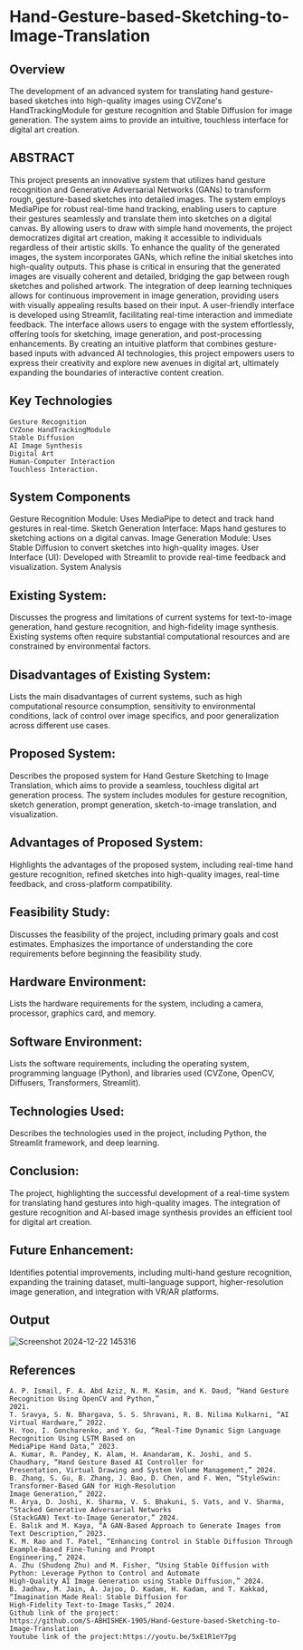 # Hand-Gesture-based-Sketching-to-Image-Translation

## Overview
The development of an advanced system for translating hand gesture-based sketches into high-quality images using CVZone's HandTrackingModule for gesture recognition and Stable Diffusion for image generation. The system aims to provide an intuitive, touchless interface for digital art creation.

## ABSTRACT

This project presents an innovative system that utilizes hand gesture recognition and Generative Adversarial Networks (GANs) to transform rough, gesture-based sketches into detailed images. The system employs MediaPipe for robust real-time hand tracking, enabling users to capture their gestures seamlessly and translate them into sketches on a digital canvas. By allowing users to draw with simple hand movements, the project democratizes digital art creation, making it accessible to individuals regardless of their artistic skills.
To enhance the quality of the generated images, the system incorporates GANs, which refine the initial sketches into high-quality outputs. This phase is critical in ensuring that the generated images are visually coherent and detailed, bridging the gap between rough sketches and polished artwork. The integration of deep learning techniques allows for continuous improvement in image generation, providing users with visually appealing results based on their input.
A user-friendly interface is developed using Streamlit, facilitating real-time interaction and immediate feedback. The interface allows users to engage with the system effortlessly, offering tools for sketching, image generation, and post-processing enhancements. By creating an intuitive platform that combines gesture-based inputs with advanced AI technologies, this project empowers users to express their creativity and explore new avenues in digital art, ultimately expanding the boundaries of interactive content creation.

## Key Technologies
~~~
Gesture Recognition
CVZone HandTrackingModule
Stable Diffusion
AI Image Synthesis
Digital Art
Human-Computer Interaction
Touchless Interaction.
~~~
## System Components
Gesture Recognition Module: Uses MediaPipe to detect and track hand gestures in real-time.
Sketch Generation Interface: Maps hand gestures to sketching actions on a digital canvas.
Image Generation Module: Uses Stable Diffusion to convert sketches into high-quality images.
User Interface (UI): Developed with Streamlit to provide real-time feedback and visualization.
System Analysis

## Existing System:
Discusses the progress and limitations of current systems for text-to-image generation, hand gesture recognition, and high-fidelity image synthesis. Existing systems often require substantial computational resources and are constrained by environmental factors.
## Disadvantages of Existing System:
Lists the main disadvantages of current systems, such as high computational resource consumption, sensitivity to environmental conditions, lack of control over image specifics, and poor generalization across different use cases.
## Proposed System:
Describes the proposed system for Hand Gesture Sketching to Image Translation, which aims to provide a seamless, touchless digital art generation process. The system includes modules for gesture recognition, sketch generation, prompt generation, sketch-to-image translation, and visualization.
## Advantages of Proposed System:
Highlights the advantages of the proposed system, including real-time hand gesture recognition, refined sketches into high-quality images, real-time feedback, and cross-platform compatibility.
## Feasibility Study:
Discusses the feasibility of the project, including primary goals and cost estimates. Emphasizes the importance of understanding the core requirements before beginning the feasibility study.
## Hardware Environment:
Lists the hardware requirements for the system, including a camera, processor, graphics card, and memory.
## Software Environment:
Lists the software requirements, including the operating system, programming language (Python), and libraries used (CVZone, OpenCV, Diffusers, Transformers, Streamlit).
## Technologies Used:
Describes the technologies used in the project, including Python, the Streamlit framework, and deep learning.
## Conclusion:
The project, highlighting the successful development of a real-time system for translating hand gestures into high-quality images. The integration of gesture recognition and AI-based image synthesis provides an efficient tool for digital art creation.
## Future Enhancement:
Identifies potential improvements, including multi-hand gesture recognition, expanding the training dataset, multi-language support, higher-resolution image generation, and integration with VR/AR platforms.

## Output

![Screenshot 2024-12-22 145316](https://github.com/user-attachments/assets/d63ba0ae-eed6-41f2-83f5-9a1961b93934)


## References
~~~
A. P. Ismail, F. A. Abd Aziz, N. M. Kasim, and K. Daud, “Hand Gesture Recognition Using OpenCV and Python,”
2021.
T. Sravya, S. N. Bhargava, S. S. Shravani, R. B. Nilima Kulkarni, “AI Virtual Hardware,” 2022.
H. Yoo, I. Goncharenko, and Y. Gu, “Real-Time Dynamic Sign Language Recognition Using LSTM Based on
MediaPipe Hand Data,” 2023.
A. Kumar, R. Pandey, K. Alam, H. Anandaram, K. Joshi, and S. Chaudhary, “Hand Gesture Based AI Controller for
Presentation, Virtual Drawing and System Volume Management,” 2024.
B. Zhang, S. Gu, B. Zhang, J. Bao, D. Chen, and F. Wen, “StyleSwin: Transformer-Based GAN for High-Resolution
Image Generation,” 2022.
R. Arya, D. Joshi, K. Sharma, V. S. Bhakuni, S. Vats, and V. Sharma, “Stacked Generative Adversarial Networks
(StackGAN) Text-to-Image Generator,” 2024.
E. Balık and M. Kaya, “A GAN-Based Approach to Generate Images from Text Description,” 2023.
K. M. Rao and T. Patel, “Enhancing Control in Stable Diffusion Through Example-Based Fine-Tuning and Prompt
Engineering,” 2024.
A. Zhu (Shudong Zhu) and M. Fisher, “Using Stable Diffusion with Python: Leverage Python to Control and Automate
High-Quality AI Image Generation using Stable Diffusion,” 2024.
B. Jadhav, M. Jain, A. Jajoo, D. Kadam, H. Kadam, and T. Kakkad, “Imagination Made Real: Stable Diffusion for
High-Fidelity Text-to-Image Tasks,” 2024.
Github link of the project:
https://github.com/S-ABHISHEK-1905/Hand-Gesture-based-Sketching-to-Image-Translation
Youtube link of the project:https://youtu.be/5xE1R1eY7pg
~~~
